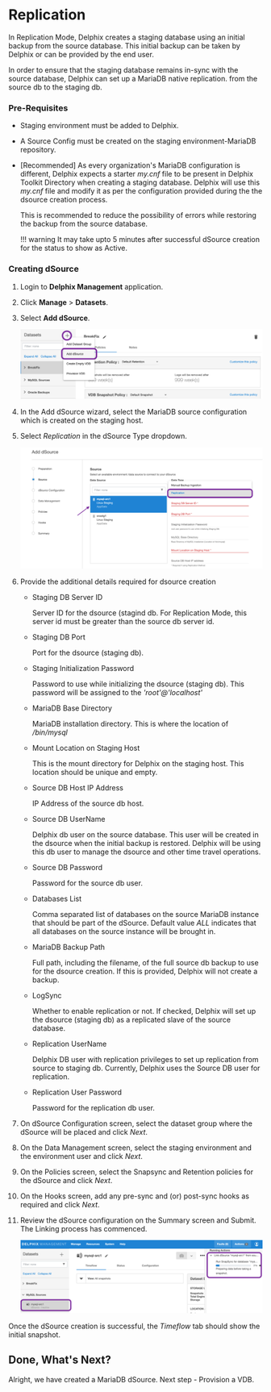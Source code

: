 # Replication

In Replication Mode, Delphix creates a staging database using an initial backup from the source database. 
This initial backup can be taken by Delphix or can be provided by the end user. 

In order to ensure that the staging database remains in-sync with the source database, 
Delphix can set up a MariaDB native replication. from the source db to the staging db.

### Pre-Requisites
    
- Staging environment must be added to Delphix.
- A Source Config must be created on the staging environment-MariaDB repository.
- <span class="code_title">[Recommended] </span>
    As every  organization's MariaDB configuration is different,
    Delphix expects a starter *my.cnf* file to be present in Delphix Toolkit Directory when creating a staging database.
    Delphix will use this *my.cnf* file and modify it as per the configuration provided during the the dsource creation process.

    This is recommended to reduce the possibility of errors while restoring the backup from the source database.

    !!! warning
        It may take upto 5 minutes after successful dSource creation for the status to show as Active.


### Creating dSource

1. Login to **Delphix Management** application.
2. Click **Manage** >  **Datasets**.
3. Select **Add dSource**.
   
     ![Screenshot](../image/add-dsource.png)
   
   
4. In the Add dSource wizard, select the MariaDB source configuration which is created on the staging host.
5. Select *Replication* in the dSource Type dropdown.
     
      ![Screenshot](../image/dsource-type.png)   

7. Provide the additional details required for dsource creation
    - Staging DB Server ID
      
        Server ID for the dsource (stagind db. For Replication Mode, 
        this server id must be greater than the source db server id.
      
    - Staging DB Port
      
        Port for the dsource (staging db).
      
    - Staging Initialization Password
      
        Password to use while initializing the dsource (staging db). 
        This password will be assigned to the *'root'@'localhost'*
      
    - MariaDB Base Directory
      
        MariaDB installation directory. This is where the location of */bin/mysql*
      
    - Mount Location on Staging Host

       This is the mount directory for Delphix on the staging host.
       This location should be unique and empty.
    
    - Source DB Host IP Address 
     
        IP Address of the source db host.

    - Source DB UserName

        Delphix db user on the source database. 
        This user will be created in the dsource when the initial backup is restored. 
        Delphix will be using this db user to manage the dsource and other time travel operations. 

     - Source DB Password
  
        Password for the source db user. 
    
     - Databases List
  
        Comma separated list of databases on the source MariaDB instance that should be part of the dSource.
        Default value *ALL* indicates that all databases on the source instance will be brought in.
       
     - MariaDB Backup Path 
        
        Full path, including the filename, of the full source db backup to use for the dsource creation.
        If this is provided, Delphix will not create a backup. 
       
      - LogSync
        
        Whether to enable replication or not. If checked, Delphix will set up the dsource (staging db) 
        as a replicated slave of the source database.
        
      - Replication UserName
  
        Delphix DB user with replication privileges to set up replication from source to staging db. 
        Currently, Delphix uses the Source DB user for replication. 
        
      - Replication User Password
  
        Password for the replication db user. 

8. On dSource Configuration screen, select the dataset group where the dSource will be placed and click *Next*.
9. On the Data Management screen, select the staging environment and the environment user and click *Next*.
10. On the Policies screen, select the Snapsync and Retention policies for the dSource and click *Next*.
11. On the Hooks screen, add any pre-sync and (or) post-sync hooks as required and click *Next*.
12. Review the dSource configuration on the Summary screen and Submit. The Linking process has commenced. 
    
    ![Screenshot](../image/dsource-creation.png)


Once the dSource creation is successful, the <span class="code_title">*Timeflow*</span> tab should show the initial snapshot.


Done, What's Next?
----------------
Alright, we have created a MariaDB dSource. Next step - Provision a VDB.   

